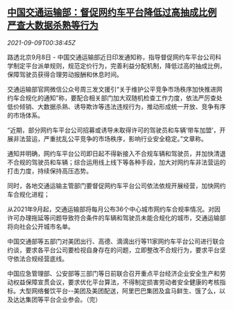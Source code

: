 <!--1631149262000-->
[中国交通运输部：督促网约车平台降低过高抽成比例 严查大数据杀熟等行为](https://cn.reuters.com/article/china-didi-meituan-regs-0909-idCNKBS2G501O)
------

<div><i>2021-09-09T00:38:45Z</i></div><p>路透北京9月8日 - 中国交通运输部近日印发通知称，指导督促网约车平台公司科学制定平台派单规则，规范定价行为，完善利益分配机制，降低过高的抽成比例，保障驾驶员获得合理劳动报酬和休息时间。</p><p>交通运输部官网微信公众号周三发文援引“关于维护公平竞争市场秩序加快推进网约车合规化的通知”称，要配合相关部门加大双随机检查工作力度，依法严厉查处低价倾销、大数据杀熟、诱导欺诈等违法违规行为，推动形成统一开放、竞争有序的市场体系。</p><p>“近期，部分网约车平台公司招募或诱导未取得许可的驾驶员和车辆‘带车加盟’，开展非法营运，严重扰乱公平竞争的市场秩序，影响行业安全稳定。”文章称。</p><p>通知并明确，网约车平台公司即日起不得新接入不合规车辆和驾驶员，并加快清退不合规的驾驶员和车辆；综合运用线上线下等各种手段，加大对网约车非法营运的打击力度，持续保持高压态势。</p><p>同时，各地交通运输主管部门要督促网约车平台公司依法依规开展经营，加快网约车合规化进程；</p><p>从2021年9月起，交通运输部将每月公布36个中心城市网约车合规率情况。对因许可办理拖延等问题导致符合条件的车辆和驾驶员未能合规化的城市，交通运输部将向社会公开城市名单。</p><p>中国交通部等五部门对美团出行、高德、滴滴出行等11家网约车平台公司进行联合约谈，要求各平台公司要检视自身存在的问题，立即整改不合规行为，要求平台坚守依法合规经营底线。</p><p>中国应急管理部、公安部等三部门等日前联合召开重点平台经济企业安全生产和劳动权益保障宣贯会议，要求优化平台算法，不得制定损害劳动者安全健康的考核指标。大型网络餐饮平台--美团及美团配送，阿里巴巴集团及盒马鲜生、饿了么，以及达达集团等平台企业参会。（完）</p>

